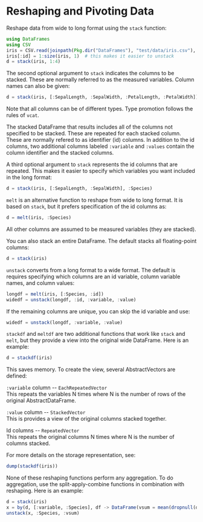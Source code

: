 # Reshaping and Pivoting Data

Reshape data from wide to long format using the `stack` function:

```julia
using DataFrames
using CSV
iris = CSV.read(joinpath(Pkg.dir("DataFrames"), "test/data/iris.csv"), DataFrame)
iris[:id] = 1:size(iris, 1)  # this makes it easier to unstack
d = stack(iris, 1:4)
```

The second optional argument to `stack` indicates the columns to be stacked. These are normally referred to as the measured variables. Column names can also be given:

```julia
d = stack(iris, [:SepalLength, :SepalWidth, :PetalLength, :PetalWidth])
```

Note that all columns can be of different types. Type promotion follows the rules of `vcat`.

The stacked DataFrame that results includes all of the columns not specified to be stacked. These are repeated for each stacked column. These are normally refered to as identifier (id) columns. In addition to the id columns, two additional columns labeled `:variable` and `:values` contain the column identifier and the stacked columns.

A third optional argument to `stack` represents the id columns that are repeated. This makes it easier to specify which variables you want included in the long format:

```julia
d = stack(iris, [:SepalLength, :SepalWidth], :Species)
```

`melt` is an alternative function to reshape from wide to long format. It is based on `stack`, but it prefers specification of the id columns as:

```julia
d = melt(iris, :Species)
```

All other columns are assumed to be measured variables (they are stacked).

You can also stack an entire DataFrame. The default stacks all floating-point columns:

```julia
d = stack(iris)
```

`unstack` converts from a long format to a wide format. The default is requires specifying which columns are an id variable, column variable names, and column values:

```julia
longdf = melt(iris, [:Species, :id])
widedf = unstack(longdf, :id, :variable, :value)
```

If the remaining columns are unique, you can skip the id variable and use:

```julia
widedf = unstack(longdf, :variable, :value)
```

`stackdf` and `meltdf` are two additional functions that work like `stack` and `melt`, but they provide a view into the original wide DataFrame. Here is an example:

```julia
d = stackdf(iris)
```

This saves memory. To create the view, several AbstractVectors are defined:

`:variable` column -- `EachRepeatedVector`  
This repeats the variables N times where N is the number of rows of the original AbstractDataFrame.

`:value` column -- `StackedVector`  
This is provides a view of the original columns stacked together.

Id columns -- `RepeatedVector`  
This repeats the original columns N times where N is the number of columns stacked.

For more details on the storage representation, see:

```julia
dump(stackdf(iris))
```

None of these reshaping functions perform any aggregation. To do aggregation, use the split-apply-combine functions in combination with reshaping. Here is an example:

```julia
d = stack(iris)
x = by(d, [:variable, :Species], df -> DataFrame(vsum = mean(dropnull(df[:value]))))
unstack(x, :Species, :vsum)
```
